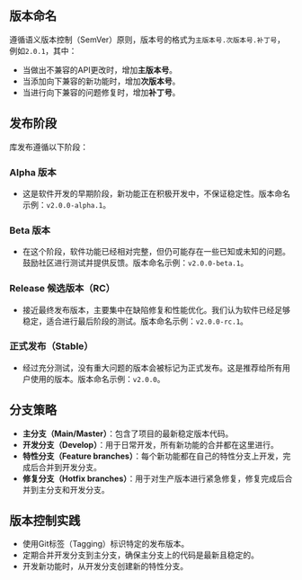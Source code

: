 ## 版本命名

遵循语义版本控制（SemVer）原则，版本号的格式为`主版本号.次版本号.补丁号`，例如`2.0.1`，其中：

- 当做出不兼容的API更改时，增加**主版本号**。
- 当添加向下兼容的新功能时，增加**次版本号**。
- 当进行向下兼容的问题修复时，增加**补丁号**。

## 发布阶段

库发布遵循以下阶段：

### Alpha 版本
- 这是软件开发的早期阶段，新功能正在积极开发中，不保证稳定性。版本命名示例：`v2.0.0-alpha.1`。

### Beta 版本
- 在这个阶段，软件功能已经相对完整，但仍可能存在一些已知或未知的问题。鼓励社区进行测试并提供反馈。版本命名示例：`v2.0.0-beta.1`。

### Release 候选版本（RC）
- 接近最终发布版本，主要集中在缺陷修复和性能优化。我们认为软件已经足够稳定，适合进行最后阶段的测试。版本命名示例：`v2.0.0-rc.1`。

### 正式发布（Stable）
- 经过充分测试，没有重大问题的版本会被标记为正式发布。这是推荐给所有用户使用的版本。版本命名示例：`v2.0.0`。

## 分支策略

- **主分支（Main/Master）**：包含了项目的最新稳定版本代码。
- **开发分支（Develop）**：用于日常开发，所有新功能的合并都在这里进行。
- **特性分支（Feature branches）**：每个新功能都在自己的特性分支上开发，完成后合并到开发分支。
- **修复分支（Hotfix branches）**：用于对生产版本进行紧急修复，修复完成后合并到主分支和开发分支。

## 版本控制实践

- 使用Git标签（Tagging）标识特定的发布版本。
- 定期合并开发分支到主分支，确保主分支上的代码是最新且稳定的。
- 开发新功能时，从开发分支创建新的特性分支。